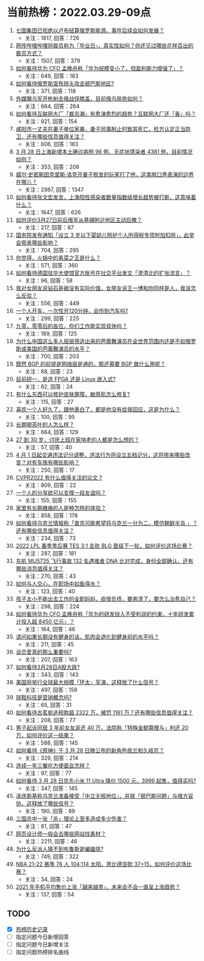# 当前热榜：2022.03.29-09点
1. [七国集团已拒绝以卢布结算俄罗斯能源，事件后续会如何发展？](https://www.zhihu.com/question/524664132)
    * 关注：1817, 回答：726
2. [网传哔哩哔哩将裁员称为「毕业日」，真实性如何？你还见过哪些花样百出的裁员方式？](https://www.zhihu.com/question/524566040)
    * 关注：1507, 回答：379
3. [如何看待华为 CFO 孟晚舟称「华为规模变小了，但盈利能力增强了」？](https://www.zhihu.com/question/524622426)
    * 关注：649, 回答：183
4. [如何看待俄罗斯宣布转头攻击顿巴斯地区?](https://www.zhihu.com/question/524231198)
    * 关注：371, 回答：118
5. [外媒曝乌军开枪射击俄战俘膝盖，目前俄乌局势如何？](https://www.zhihu.com/question/524550798)
    * 关注：664, 回答：264
6. [如何看待互联网大厂「裁员潮」有愈演愈烈的趋势？互联网大厂还「香」吗？](https://www.zhihu.com/question/524590624)
    * 关注：921, 回答：154
7. [咸阳市一丈夫在妻子单位家暴，妻子同事制止时致其死亡，检方认定正当防卫，还有哪些信息值得关注？](https://www.zhihu.com/question/524565457)
    * 关注：606, 回答：183
8. [3 月 28 日上海新增本土确诊病例 96 例、无症状感染者 4381 例，目前情况如何？](https://www.zhihu.com/question/524731153)
    * 关注：353, 回答：208
9. [威尔·史密斯因克里斯·洛克开妻子脱发的玩笑打了他，这类脱口秀表演的边界在哪儿？](https://www.zhihu.com/question/524563289)
    * 关注：2987, 回答：1347
10. [如何看待张文宏发言，上海阳性感染者数量指数级增长趋势被打断，这意味着什么？](https://www.zhihu.com/question/524053911)
    * 关注：1647, 回答：626
11. [如何评价3月27日前后俄军从基辅附近地区主动后撤？](https://www.zhihu.com/question/524614755)
    * 关注：217, 回答：87
12. [国务院发布通知「设立 3 岁以下婴幼儿照护个人所得税专项附加扣除」，此举会带来哪些影响？](https://www.zhihu.com/question/524625164)
    * 关注：704, 回答：295
13. [你觉得，火锅中的素菜之王是什么？](https://www.zhihu.com/question/524565189)
    * 关注：571, 回答：360
14. [如何看待德国驻华大使馆官方账号在社交平台发文「澄清北约扩张流言」？](https://www.zhihu.com/question/524704600)
    * 关注：96, 回答：58
15. [我对女朋友说钻石是碳没有实际价值，女朋友说王一博和你同样是人，我该怎么反驳？](https://www.zhihu.com/question/522422779)
    * 关注：556, 回答：449
16. [一个人开车，一次性开120分钟，会伤到汽车吗?](https://www.zhihu.com/question/523369152)
    * 关注：299, 回答：225
17. [九零，零零后的各位，你们工作能实现双休吗？](https://www.zhihu.com/question/523704189)
    * 关注：189, 回答：125
18. [为什么中国这么多人层层筛选出来的芭蕾舞演员在全世界范围内还是不如俄罗斯或美国的芭蕾舞演员的水平？](https://www.zhihu.com/question/38083279)
    * 关注：700, 回答：203
19. [既然 BGP 的前提是网络层是通的，那还需要 BGP 做什么用呢？](https://www.zhihu.com/question/522937208)
    * 关注：88, 回答：23
20. [目前研一，是选 FPGA 还是 Linux 嵌入式?](https://www.zhihu.com/question/520017338)
    * 关注：82, 回答：24
21. [有什么东西可以修护皮肤屏障，敏感肌怎么修复?](https://www.zhihu.com/question/523363327)
    * 关注：115, 回答：27
22. [喜欢一个人好久了，跟他表白了，都是他没有给我回应，这是为什么？](https://www.zhihu.com/question/523705534)
    * 关注：100, 回答：95
23. [长期喝茶叶的人怎么样？](https://www.zhihu.com/question/496198764)
    * 关注：664, 回答：129
24. [27 到 30 岁，讨厌上班在家啃老的人都是怎么想的？](https://www.zhihu.com/question/521531246)
    * 关注：57, 回答：40
25. [4 月 1 日起交通违法记分调整，违法行为将设立五档记分，这将带来哪些改变？对有车族有哪些影响？](https://www.zhihu.com/question/508603002)
    * 关注：250, 回答：17
26. [CVPR2022 有什么值得关注的论文 ?](https://www.zhihu.com/question/517340666)
    * 关注：809, 回答：22
27. [一个人的分享欲可以支撑一段友谊吗？](https://www.zhihu.com/question/523575605)
    * 关注：155, 回答：155
28. [家里有长期瘫痪的人是种怎样的体验？](https://www.zhihu.com/question/51348743)
    * 关注：858, 回答：178
29. [如何看待乌克兰情报称「普京可能希望将乌克兰一分为二，模仿朝鲜半岛 」？还有哪些信息值得关注？](https://www.zhihu.com/question/524556496)
    * 关注：234, 回答：73
30. [2022 LPL 春季季后赛 TES 3:1 击败 BLG 晋级下一轮，如何评价这场比赛？](https://www.zhihu.com/question/524623124)
    * 关注：287, 回答：181
31. [东航 MU5735 飞行事故 132 名遇难者 DNA 比对完成，身份全部确认，还有哪些消息值得关注？](https://www.zhihu.com/question/524624084)
    * 关注：270, 回答：43
32. [如何与人交心，在职场中如鱼得水？](https://www.zhihu.com/question/523941796)
    * 关注：123, 回答：40
33. [孩子太小不能出去工作的全职妈妈，疫情负债，要奔溃了，要怎么治愈自己？](https://www.zhihu.com/question/523273512)
    * 关注：298, 回答：224
34. [如何看待华为 CFO 孟晚舟称「华为的研发投入不受利润的约束，十年研发累计投入超 8450 亿元」？](https://www.zhihu.com/question/524619900)
    * 关注：164, 回答：46
35. [请问如果长期没有健身的话，肌肉会退化到健身前的水平吗？](https://www.zhihu.com/question/515654034)
    * 关注：211, 回答：45
36. [谈恋爱真的那么重要吗?](https://www.zhihu.com/question/524567537)
    * 关注：207, 回答：163
37. [如何看待3月28日A股大跌?](https://www.zhihu.com/question/524544418)
    * 关注：343, 回答：143
38. [美国将举行全球最大规模「环太」军演，这释放了什么信号？](https://www.zhihu.com/question/524453079)
    * 关注：497, 回答：158
39. [球鞋科技是营销概念吗?](https://www.zhihu.com/question/514412546)
    * 关注：65, 回答：31
40. [如何看待古茗偷逃税款超 2322 万，被罚 1161 万？还有哪些信息值得关注？](https://www.zhihu.com/question/524582971)
    * 关注：208, 回答：77
41. [男子起诉同居 3 年前女友返还 40 万，法院称「特殊金额算赠与」判还 20 万，如何评价这一结果？](https://www.zhihu.com/question/524265883)
    * 关注：588, 回答：145
42. [如何看待《原神》于 3 月 28 日晚公布的新角色夜兰和久岐忍？](https://www.zhihu.com/question/524610755)
    * 关注：329, 回答：214
43. [连续一年三餐吃方便面会怎样？](https://www.zhihu.com/question/524440893)
    * 关注：97, 回答：77
44. [如何看待 3 月 28 日京东小米 11 Ultra 降价 1500 元，3999 起售，值得买吗?](https://www.zhihu.com/question/524527367)
    * 关注：347, 回答：145
45. [泽连斯基称乌克兰准备接受「中立无核地位」，并就「顿巴斯问题」与俄方妥协，这释放了哪些信号？](https://www.zhihu.com/question/524572275)
    * 关注：190, 回答：89
46. [三国杀中一张「杀」理论上至多造成多少伤害？](https://www.zhihu.com/question/523235966)
    * 关注：81, 回答：47
47. [网页设计师一般会去哪些网站找素材？](https://www.zhihu.com/question/20403214)
    * 关注：2211, 回答：46
48. [为什么反派人猜不到布鲁斯是蝙蝠侠?](https://www.zhihu.com/question/487379520)
    * 关注：749, 回答：322
49. [NBA 21-22 赛季 76 人 104:114 太阳，恩比德空砍 37+15，如何评价这场比赛？](https://www.zhihu.com/question/524527270)
    * 关注：34, 回答：24
50. [2021 年手机平均售价上涨「越来越贵」，未来会不会一直呈上涨趋势？](https://www.zhihu.com/question/523854772)
    * 关注：137, 回答：54
## TODO
* [x] [热榜历史记录](hot_history/AllHot.md)
* [ ] 指定问题今日新增回答
* [ ] 指定问题今日新增关注
* [ ] 指定问题热榜排名曲线
